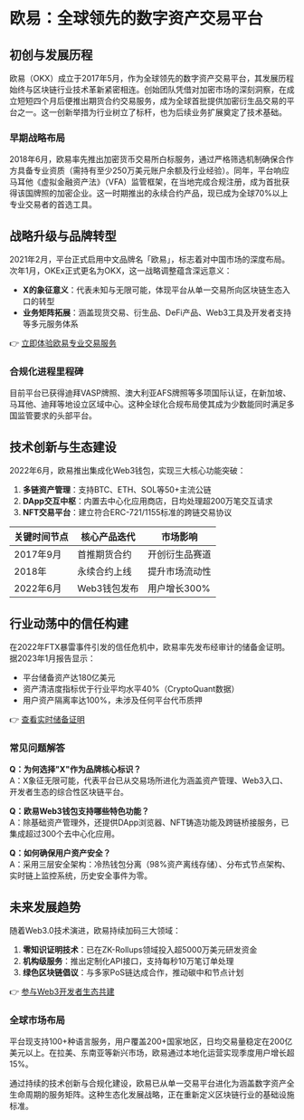 # 欧易：全球领先的数字资产交易平台

## 初创与发展历程  
欧易（OKX）成立于2017年5月，作为全球领先的数字资产交易平台，其发展历程始终与区块链行业技术革新紧密相连。创始团队凭借对加密市场的深刻洞察，在成立短短四个月后便推出期货合约交易服务，成为全球首批提供加密衍生品交易的平台之一。这一创新举措为行业树立了标杆，也为后续业务扩展奠定了技术基础。

### 早期战略布局  
2018年6月，欧易率先推出加密货币交易所白标服务，通过严格筛选机制确保合作方具备专业资质（需持有至少250万美元账户余额及行业经验）。同年，平台响应马耳他《虚拟金融资产法》（VFA）监管框架，在当地完成合规注册，成为首批获得该国牌照的加密企业。这一时期推出的永续合约产品，现已成为全球70%以上专业交易者的首选工具。

## 战略升级与品牌转型  
2021年2月，平台正式启用中文品牌名「欧易」，标志着对中国市场的深度布局。次年1月，OKEx正式更名为OKX，这一战略调整蕴含深远意义：  
- **X的象征意义**：代表未知与无限可能，体现平台从单一交易所向区块链生态入口的转型  
- **业务矩阵拓展**：涵盖现货交易、衍生品、DeFi产品、Web3工具及开发者支持等多元服务体系  

👉 [立即体验欧易专业交易服务](https://bit.ly/okx_welcome)

### 合规化进程里程碑  
目前平台已获得迪拜VASP牌照、澳大利亚AFS牌照等多项国际认证，在新加坡、马耳他、迪拜等地设立区域中心。这种全球化合规布局使其成为少数能同时满足多国监管要求的头部平台。

## 技术创新与生态建设  
2022年6月，欧易推出集成化Web3钱包，实现三大核心功能突破：  
1. **多链资产管理**：支持BTC、ETH、SOL等50+主流公链  
2. **DApp交互中枢**：内置去中心化应用商店，日均处理超200万笔交互请求  
3. **NFT交易平台**：建立符合ERC-721/1155标准的跨链交易协议  

| 关键时间节点 | 核心产品迭代 | 市场影响 |
|--------------|--------------|----------|
| 2017年9月    | 首推期货合约 | 开创衍生品赛道 |
| 2018年       | 永续合约上线 | 提升市场流动性 |
| 2022年6月    | Web3钱包发布 | 用户增长300% |

## 行业动荡中的信任构建  
在2022年FTX暴雷事件引发的信任危机中，欧易率先发布经审计的储备金证明。据2023年1月报告显示：  
- 平台储备资产达180亿美元  
- 资产清洁度指标优于行业平均水平40%（CryptoQuant数据）  
- 用户资产隔离率达100%，未涉及任何平台代币质押  

👉 [查看实时储备证明](https://bit.ly/okx_welcome)  

### 常见问题解答  
**Q：为何选择"X"作为品牌核心标识？**  
A：X象征无限可能，代表平台已从交易场所进化为涵盖资产管理、Web3入口、开发者生态的综合性区块链平台。

**Q：欧易Web3钱包支持哪些特色功能？**  
A：除基础资产管理外，还提供DApp浏览器、NFT铸造功能及跨链桥接服务，已集成超过300个去中心化应用。

**Q：如何确保用户资产安全？**  
A：采用三层安全架构：冷热钱包分离（98%资产离线存储）、分布式节点架构、实时链上监控系统，历史安全事件为零。

## 未来发展趋势  
随着Web3.0技术演进，欧易持续加码三大领域：  
1. **零知识证明技术**：已在ZK-Rollups领域投入超5000万美元研发资金  
2. **机构级服务**：推出定制化API接口，支持每秒10万笔订单处理  
3. **绿色区块链倡议**：与多家PoS链达成合作，推动碳中和节点计划  

👉 [参与Web3开发者生态共建](https://bit.ly/okx_welcome)  

### 全球市场布局  
平台现支持100+种语言服务，用户覆盖200+国家地区，日均交易量稳定在200亿美元以上。在拉美、东南亚等新兴市场，欧易通过本地化运营实现季度用户增长超15%。

通过持续的技术创新与合规化建设，欧易已从单一交易平台进化为涵盖数字资产全生命周期的服务矩阵。这种生态化发展战略，正在重新定义区块链行业的基础设施标准。